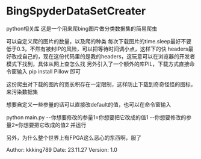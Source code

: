 # BingSpyderDataSetCreater
python相关库
这是一个用来爬bing图片做分类数据集的简易爬虫

可以自定义爬的图片的数量，以及爬的种类
每次下载图片的time.sleep最好不要低于0.3，不然有被封IP的风险，可以把等待时间调小点，这样下的快
headers最好改成自己的，现在这份代码里的是我的headers，这玩意可以在浏览器的开发者模式下找到，具体从网上查怎么找
另外引入了一个额外的库PIL，下载方式直接命令窗输入 pip install Pillow 即可

这份爬虫对下载的图片的宽长积存在一定限制，这样防止下载到奇奇怪怪的图标，来污染数据集

想要自定义一些参量的话可以直接改default的值，也可以在命令窗输入

python main.py --你想要修改的参量1=你想要把它改成的值1 --你想要修改的参量2=你想要把它改成的值2
并运行

另外，为什么整个世界上有FPGA这么恶心的东西啊，服了

Author: kkking789
Date: 23.11.27
Version: 1.0
